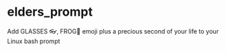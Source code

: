 # elders_prompt
Add GLASSES 👓, FROG🐸 emoji plus a precious second of your life to your Linux bash prompt
